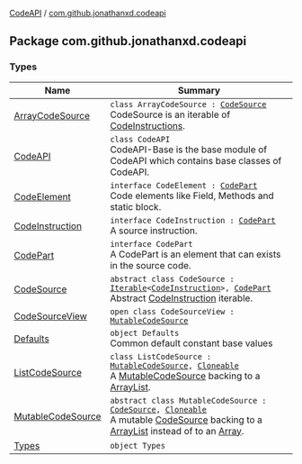 [CodeAPI](../index.md) / [com.github.jonathanxd.codeapi](.)

## Package com.github.jonathanxd.codeapi

### Types

| Name | Summary |
|---|---|
| [ArrayCodeSource](-array-code-source/index.md) | `class ArrayCodeSource : `[`CodeSource`](-code-source/index.md)<br>CodeSource is an iterable of [CodeInstructions](-code-instruction.md). |
| [CodeAPI](-code-a-p-i/index.md) | `class CodeAPI`<br>CodeAPI-Base is the base module of CodeAPI which contains base classes of CodeAPI. |
| [CodeElement](-code-element.md) | `interface CodeElement : `[`CodePart`](-code-part/index.md)<br>Code elements like Field, Methods and static block. |
| [CodeInstruction](-code-instruction.md) | `interface CodeInstruction : `[`CodePart`](-code-part/index.md)<br>A source instruction. |
| [CodePart](-code-part/index.md) | `interface CodePart`<br>A CodePart is an element that can exists in the source code. |
| [CodeSource](-code-source/index.md) | `abstract class CodeSource : `[`Iterable`](https://kotlinlang.org/api/latest/jvm/stdlib/kotlin.collections/-iterable/index.html)`<`[`CodeInstruction`](-code-instruction.md)`>, `[`CodePart`](-code-part/index.md)<br>Abstract [CodeInstruction](-code-instruction.md) iterable. |
| [CodeSourceView](-code-source-view/index.md) | `open class CodeSourceView : `[`MutableCodeSource`](-mutable-code-source/index.md) |
| [Defaults](-defaults/index.md) | `object Defaults`<br>Common default constant base values |
| [ListCodeSource](-list-code-source/index.md) | `class ListCodeSource : `[`MutableCodeSource`](-mutable-code-source/index.md)`, `[`Cloneable`](https://kotlinlang.org/api/latest/jvm/stdlib/kotlin/-cloneable/index.html)<br>A [MutableCodeSource](-mutable-code-source/index.md) backing to a [ArrayList](#). |
| [MutableCodeSource](-mutable-code-source/index.md) | `abstract class MutableCodeSource : `[`CodeSource`](-code-source/index.md)`, `[`Cloneable`](https://kotlinlang.org/api/latest/jvm/stdlib/kotlin/-cloneable/index.html)<br>A mutable [CodeSource](-code-source/index.md) backing to a [ArrayList](#) instead of to an [Array](https://kotlinlang.org/api/latest/jvm/stdlib/kotlin/-array/index.html). |
| [Types](-types/index.md) | `object Types` |
